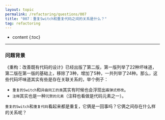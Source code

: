 ```yaml
---
layout: topic
permalink: /refactoring/questions/007
title: "007：重复Switch和重复代码之间的关系是什么？"
tag: refactoring
---
```

* content
{:toc}

---

### 问题背景

《重构：改善既有代码的设计》已经出版了第二版，第一版列举了22种坏味道，第二版在第一版的基础上，移除了3种，增加了5种，一共列举了24种。那么，这些代码坏味道其实有些是存在关联关系的，举个例子：

- `重复的Switch`和`异曲同工的类`其实有时候也会浮现出`霰弹式修改`。
- `注释`其实也是一种`冗赘的元素`（注释也看做是代码元素之一）。

`重复的Switch`和`重复代码`看起来都是重复，它俩是一回事吗？它俩之间存在什么样的关系呢？
